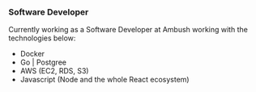 ### Software Developer

Currently working as a Software Developer at Ambush working with the technologies below: 

- Docker
- Go | Postgree
- AWS (EC2, RDS, S3)
- Javascript (Node and the whole React ecosystem)
